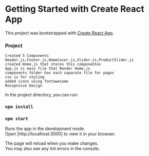 # Getting Started with Create React App

This project was bootstrapped with [Create React App](https://github.com/facebook/create-react-app).



### Project 
    Created 5 Components Header.js,Footer.js,HomeCover.js,Slider.js,ProductSlider.js
    created Home.js that stores this componentes
    App.js is main file that Render Home.js 
    components folder has each saparate file for pages
    css is for styling  
    added icons using fontawesome
    Resopnsive Design  





In the project directory, you can run:
### `npm install`

### `npm start`

Runs the app in the development mode.\
Open [http://localhost:3000] to view it in your browser.

The page will reload when you make changes.\
You may also see any lint errors in the console.


